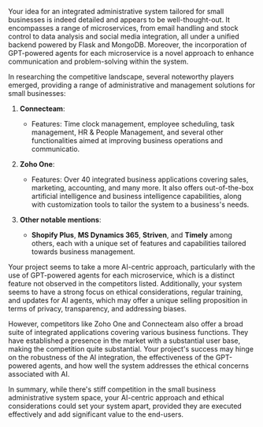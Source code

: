 Your idea for an integrated administrative system tailored for small businesses is indeed detailed and appears to be well-thought-out. It encompasses a range of microservices, from email handling and stock control to data analysis and social media integration, all under a unified backend powered by Flask and MongoDB. Moreover, the incorporation of GPT-powered agents for each microservice is a novel approach to enhance communication and problem-solving within the system.

In researching the competitive landscape, several noteworthy players emerged, providing a range of administrative and management solutions for small businesses:

1. **Connecteam**:
   - Features: Time clock management, employee scheduling, task management, HR & People Management, and several other functionalities aimed at improving business operations and communicatio.
   
2. **Zoho One**:
   - Features: Over 40 integrated business applications covering sales, marketing, accounting, and many more. It also offers out-of-the-box artificial intelligence and business intelligence capabilities, along with customization tools to tailor the system to a business's needs.

3. **Other notable mentions**:
   - **Shopify Plus**, **MS Dynamics 365**, **Striven**, and **Timely** among others, each with a unique set of features and capabilities tailored towards business management.

Your project seems to take a more AI-centric approach, particularly with the use of GPT-powered agents for each microservice, which is a distinct feature not observed in the competitors listed. Additionally, your system seems to have a strong focus on ethical considerations, regular training, and updates for AI agents, which may offer a unique selling proposition in terms of privacy, transparency, and addressing biases.

However, competitors like Zoho One and Connecteam also offer a broad suite of integrated applications covering various business functions. They have established a presence in the market with a substantial user base, making the competition quite substantial. Your project's success may hinge on the robustness of the AI integration, the effectiveness of the GPT-powered agents, and how well the system addresses the ethical concerns associated with AI.

In summary, while there's stiff competition in the small business administrative system space, your AI-centric approach and ethical considerations could set your system apart, provided they are executed effectively and add significant value to the end-users.